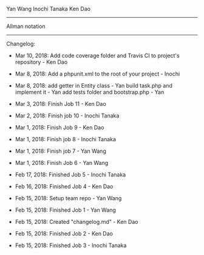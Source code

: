Yan Wang
Inochi Tanaka
Ken Dao
**************
Allman notation
**************

Changelog:

- Mar 10, 2018: Add code coverage folder and Travis CI to project's repository - Ken Dao 
- Mar 8, 2018: Add a phpunit.xml to the root of your project - Inochi 

- Mar 8, 2018: add getter in Entity class - Yan
               build task.php and implement it - Yan
               add tests folder and bootstrap.php - Yan
               
- Mar 3, 2018: Finish Job 11 - Ken Dao
- Mar 2, 2018: Finish job 10 - Inochi Tanaka
- Mar 1, 2018: Finish Job 9 - Ken Dao
- Mar 1, 2018: Finish job 8 - Inochi Tanaka
- Mar 1, 2018: Finish job 7 - Yan Wang
- Mar 1, 2018: Finish Job 6 - Yan Wang
- Feb 17, 2018: Finished Job 5 - Inochi Tanaka
- Feb 16, 2018: Finished Job 4 - Ken Dao
- Feb 15, 2018: Setup team repo - Yan Wang
- Feb 15, 2018: Finished Job 1 - Yan Wang
- Feb 15, 2018: Created "changelog.md" - Ken Dao
- Feb 15, 2018: Finished Job 2 - Ken Dao
- Feb 15, 2018: Finished Job 3 - Inochi Tanaka